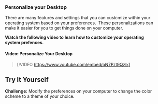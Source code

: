 ### Personalize your Desktop
There are many features and settings that you can customize within your operating system based on your preferences.  These personalizations can make it easier for you to get things done on your computer.

**Watch the following video to learn how to customize your operating system prefences.**


#### Video: Personalize Your Desktop
> [!VIDEO https://www.youtube.com/embed/oN7Pzt9Qzlk]


## Try It Yourself

**Challenge:** Modify the preferences on your computer to change the color scheme to a theme of your choice.